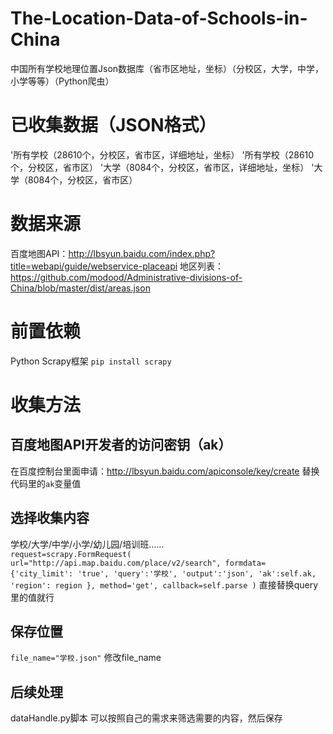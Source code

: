 # The-Location-Data-of-Schools-in-China
中国所有学校地理位置Json数据库（省市区地址，坐标）（分校区，大学，中学，小学等等）（Python爬虫）
# 已收集数据（JSON格式）
'所有学校（28610个，分校区，省市区，详细地址，坐标）
'所有学校（28610个，分校区，省市区）
'大学（8084个，分校区，省市区，详细地址，坐标）
'大学（8084个，分校区，省市区）
# 数据来源  
百度地图API：http://lbsyun.baidu.com/index.php?title=webapi/guide/webservice-placeapi
地区列表：https://github.com/modood/Administrative-divisions-of-China/blob/master/dist/areas.json
# 前置依赖
Python Scrapy框架
`pip install scrapy`
# 收集方法
## 百度地图API开发者的访问密钥（ak）
在百度控制台里面申请：http://lbsyun.baidu.com/apiconsole/key/create
替换代码里的`ak`变量值
## 选择收集内容
学校/大学/中学/小学/幼儿园/培训班……
`           request=scrapy.FormRequest(
                url="http://api.map.baidu.com/place/v2/search",
                formdata={'city_limit': 'true',
                          'query':'学校',
                          'output':'json',
                          'ak':self.ak,
                          'region': region
                          },
                method='get',
                callback=self.parse
            )`
直接替换query里的值就行
## 保存位置
`file_name="学校.json"`
修改file_name
## 后续处理
dataHandle.py脚本
可以按照自己的需求来筛选需要的内容，然后保存



